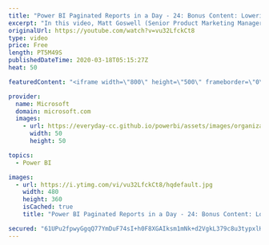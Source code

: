 ```yaml
---
title: "Power BI Paginated Reports in a Day - 24: Bonus Content: Lowering the Barrier to Entry"
excerpt: "In this video, Matt Goswell (Senior Product Marketing Manager) and Paginated Report Bear discuss lowering the barrier to entry for modern analytics and enterprise reporting.  The Power BI Paginated Reports in a Day online course aims to empower you as a report author with the technical knowledge required"
originalUrl: https://youtube.com/watch?v=vu32LfckCt8
type: video
price: Free
length: PT5M49S
publishedDateTime: 2020-03-18T05:15:27Z
heat: 50

featuredContent: "<iframe width=\"800\" height=\"500\" frameborder=\"0\" src=\"https://www.youtube.com/embed/vu32LfckCt8\" allow=\"accelerometer; autoplay; encrypted-media; gyroscope; picture-in-picture\" allowfullscreen></iframe>"

provider:
  name: Microsoft
  domain: microsoft.com
  images:
    - url: https://everyday-cc.github.io/powerbi/assets/images/organizations/microsoft.com-50x50.jpg
      width: 50
      height: 50

topics:
  - Power BI

images:
  - url: https://i.ytimg.com/vi/vu32LfckCt8/hqdefault.jpg
    width: 480
    height: 360
    isCached: true
    title: "Power BI Paginated Reports in a Day - 24: Bonus Content: Lowering the Barrier to Entry"

secured: "61UPu2fpwyGgqQ77YmDuF74sI+h0F8XGAIksm1mNk+d2VgkL379c8u3typxlHu9ZBU/3SPbLjok53KGluMjy+88EUYyVo1l7GxiLswONzauo1nOcCS/eURIZPGziZRS1EPcaaXQg1hOWGBPp2LHI2La2EYsZCi6HXr7T8GFLPIyewnOFPh+zPjwDMWoG+k3JlpoRW0xqp2x4DT3mHUcufJW/2PuSzD4wCKTke5V21E4qmMHFnKcc7V5caDj+E6/+9PtCmzpHxaXPjXN1kVrHfOZrHqVqOLypL/JIouCpqVMTLivvm8o3CZRxfPLcVAapKaKciL1URXlHH1ECCOkz03/07UTKlwyc0vpK3gk2CwONGgs7goH1pNMufUOEqcY5zs7869cFJnWplC5EhQgASGRFHaTiQFpva72T6umMU0M=;WDYE1LT9wXDgiPA6UVUUhQ=="
---
```


